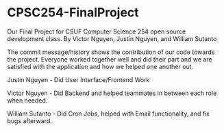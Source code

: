 # CPSC254-FinalProject

Our Final Project for CSUF Computer Science 254 open source development class.
By Victor Nguyen, Justin Nguyen, and William Sutanto

The commit message/history shows the contribution of our code towards the project. Everyone worked together well and did their part and we are satisfied with the application and how we helped one another out.

Justin Nguyen - Did User Interface/Frontend Work

Victor Nguyen - Did Backend and helped teammates in between each role when needed.

William Sutanto - Did Cron Jobs, helped with Email functionality, and fix bugs afterward.
